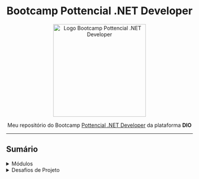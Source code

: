 <div align="center">
    <h1>Bootcamp Pottencial .NET Developer</h1>
    <img src="https://hermes.digitalinnovation.one/tracks/9a1e80de-6b42-4f59-97be-15e1493aa96f.png" alt="Logo Bootcamp Pottencial .NET Developer" width="250px"/>
    <p>Meu repositório do Bootcamp <a href="https://web.dio.me/track/35a4e967-50e1-4140-a858-a6c8f63904c4" target="_blank">Pottencial .NET Developer</a> da plataforma <strong>DIO</strong></p>
</div>

---------------
<h2>Sumário</h2>
<details>
<summary>Módulos</summary>
<hr>
<p> Completo: ✅ Incompleto: ❌</p>
<hr>

- Prepare-se Para a Jornada ✅ 23/11/2022
- Princípios de Desenvolvimento de Software ✅ 23/11/2022
- Conhecendo a Plataforma .NET com C# ❌
- Orientação a Objetos com C# ❌
- Banco de Dados Relacionais - SQL Server ❌
- Dominando o Ecossistema .NET
</details>

<details>
<summary>Desafios de Projeto</summary>

- Em breve...
</details>

